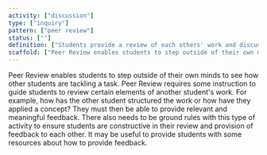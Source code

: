 ```yaml
---
activity: ["discussion"]
type: ["inquiry"]
pattern: ["peer review"]
status: [""]
definition: ["Students provide a review of each others' work and discuss how that student has applied their knowledge to a task. "]
scaffold: ["Peer Review enables students to step outside of their own minds to see how other students are tackling a task. Peer Review requires some instruction to guide students to review certain elements of another student's work. For example, how has the other student structured the work or how have they applied a concept? They must then be able to provide relevant and meaningful feedback. There also needs to be ground rules with this type of activity to ensure students are constructive in their review and provision of feedback to each other. It may be useful to provide students with some resources about how to provide feedback."]
---
```


Peer Review enables students to step outside of their own minds to see how other students are tackling a task. Peer Review requires some instruction to guide students to review certain elements of another student's work. For example, how has the other student structured the work or how have they applied a concept? They must then be able to provide relevant and meaningful feedback. There also needs to be ground rules with this type of activity to ensure students are constructive in their review and provision of feedback to each other. It may be useful to provide students with some resources about how to provide feedback.
